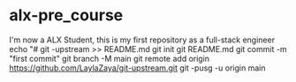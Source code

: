 # alx-pre_course
I'm now a ALX Student, this is my first repository as a full-stack engineer 
echo "# git -upstream >> README.md
git init
git README.md
git commit -m "first commit"
git branch -M main
git remote add origin https://github.com/LaylaZaya/git-upstream.git
git -pusg -u origin main
